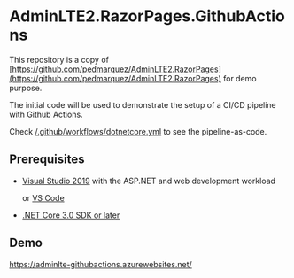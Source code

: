 
# AdminLTE2.RazorPages.GithubActions

This repository is a copy of [https://github.com/pedmarquez/AdminLTE2.RazorPages](https://github.com/pedmarquez/AdminLTE2.RazorPages) for demo purpose.

The initial code will be used to demonstrate the setup of a CI/CD pipeline with Github Actions.

Check [/.github/workflows/dotnetcore.yml](/.github/workflows/dotnetcore.yml) to see the pipeline-as-code.

## Prerequisites

- [Visual Studio 2019](https://visualstudio.microsoft.com/downloads/?utm_medium=microsoft&utm_source=docs.microsoft.com&utm_campaign=inline+link&utm_content=download+vs2019) with the ASP.NET and web development workload

  or [VS Code](https://code.visualstudio.com)
- [.NET Core 3.0 SDK or later](https://dotnet.microsoft.com/download/dotnet-core/3.0)

## Demo

https://adminlte-githubactions.azurewebsites.net/

